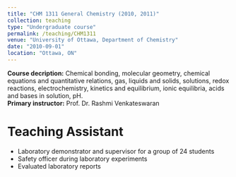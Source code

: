 ```yaml
---
title: "CHM 1311 General Chemistry (2010, 2011)"
collection: teaching
type: "Undergraduate course"
permalink: /teaching/CHM1311
venue: "University of Ottawa, Department of Chemistry"
date: "2010-09-01"
location: "Ottawa, ON"
---
```


<b>Course decription:</b> Chemical bonding, molecular geometry, chemical equations and quantitative relations, gas, liquids and solids, solutions, redox reactions, electrochemistry, kinetics and equilibrium, ionic equilibria, acids and bases in solution, pH. \
<b>Primary instructor:</b> Prof. Dr. Rashmi Venkateswaran

# Teaching Assistant
* Laboratory demonstrator and supervisor for a group of 24 students
* Safety officer during laboratory experiments
* Evaluated laboratory reports
